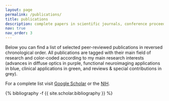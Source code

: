 ```yaml
---
layout: page
permalink: /publications/
title: publications
description: complete papers in scientific journals, conference proceedings, and book chapters
nav: true
nav_order: 3
---
```

<!-- _pages/publications.md -->
Below you can find a list of selected peer-reviewed publications in reversed chronological order. All publications are tagged with their main field of research and color-coded according to my main research interests (advances in diffuse optics in purple, functional neuroimaging applications in blue, clinical applications in green, and reviews & special contributions in grey).

For a complete list visit [Google Scholar](https://scholar.google.com/citations?hl=en&user=CpRcNE0AAAAJ&view_op=list_works&gmla=AJ1KiT0Enyfe4vBu9kR9-r-kxFKsB3inPwwD_Of5E-XnT451jFgbu7YlTCjfBlOdcQL0GZ6nBb4RLIsnG3uBOfKH) or the [NIH](https://www.ncbi.nlm.nih.gov/myncbi/rickson.c.%20mesquita.1/bibliography/public/).

<div class="publications">

{% bibliography -f {{ site.scholar.bibliography }} %}

</div>
